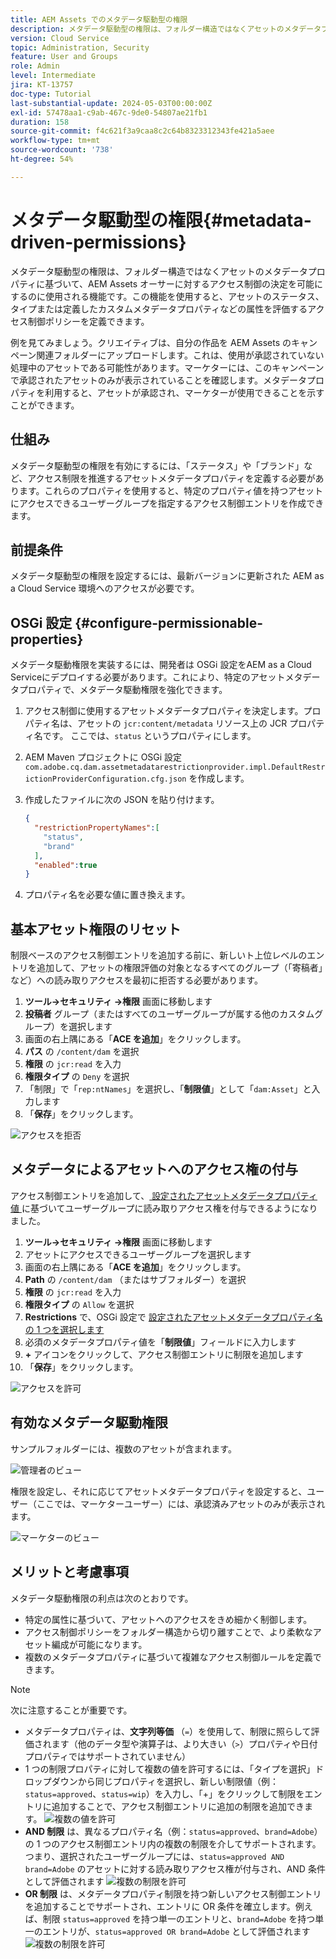 ```yaml
---
title: AEM Assets でのメタデータ駆動型の権限
description: メタデータ駆動型の権限は、フォルダー構造ではなくアセットのメタデータプロパティに基づいてアクセスを制限するのに使用される機能です。
version: Cloud Service
topic: Administration, Security
feature: User and Groups
role: Admin
level: Intermediate
jira: KT-13757
doc-type: Tutorial
last-substantial-update: 2024-05-03T00:00:00Z
exl-id: 57478aa1-c9ab-467c-9de0-54807ae21fb1
duration: 158
source-git-commit: f4c621f3a9caa8c2c64b8323312343fe421a5aee
workflow-type: tm+mt
source-wordcount: '738'
ht-degree: 54%

---
```


# メタデータ駆動型の権限{#metadata-driven-permissions}

メタデータ駆動型の権限は、フォルダー構造ではなくアセットのメタデータプロパティに基づいて、AEM Assets オーサーに対するアクセス制御の決定を可能にするのに使用される機能です。この機能を使用すると、アセットのステータス、タイプまたは定義したカスタムメタデータプロパティなどの属性を評価するアクセス制御ポリシーを定義できます。

例を見てみましょう。クリエイティブは、自分の作品を AEM Assets のキャンペーン関連フォルダーにアップロードします。これは、使用が承認されていない処理中のアセットである可能性があります。マーケターには、このキャンペーンで承認されたアセットのみが表示されていることを確認します。メタデータプロパティを利用すると、アセットが承認され、マーケターが使用できることを示すことができます。

## 仕組み

メタデータ駆動型の権限を有効にするには、「ステータス」や「ブランド」など、アクセス制限を推進するアセットメタデータプロパティを定義する必要があります。これらのプロパティを使用すると、特定のプロパティ値を持つアセットにアクセスできるユーザーグループを指定するアクセス制御エントリを作成できます。

## 前提条件

メタデータ駆動型の権限を設定するには、最新バージョンに更新された AEM as a Cloud Service 環境へのアクセスが必要です。

## OSGi 設定 {#configure-permissionable-properties}

メタデータ駆動権限を実装するには、開発者は OSGi 設定をAEM as a Cloud Serviceにデプロイする必要があります。これにより、特定のアセットメタデータプロパティで、メタデータ駆動権限を強化できます。

1. アクセス制御に使用するアセットメタデータプロパティを決定します。プロパティ名は、アセットの `jcr:content/metadata` リソース上の JCR プロパティ名です。 ここでは、`status` というプロパティにします。
1. AEM Maven プロジェクトに OSGi 設定 `com.adobe.cq.dam.assetmetadatarestrictionprovider.impl.DefaultRestrictionProviderConfiguration.cfg.json` を作成します。
1. 作成したファイルに次の JSON を貼り付けます。

   ```json
   {
     "restrictionPropertyNames":[
       "status",
       "brand"
     ],
     "enabled":true
   }
   ```

1. プロパティ名を必要な値に置き換えます。

## 基本アセット権限のリセット

制限ベースのアクセス制御エントリを追加する前に、新しいト上位レベルのエントリを追加して、アセットの権限評価の対象となるすべてのグループ（「寄稿者」など）への読み取りアクセスを最初に拒否する必要があります。

1. __ツール→セキュリティ →権限__ 画面に移動します
1. __投稿者__ グループ（またはすべてのユーザーグループが属する他のカスタムグループ）を選択します
1. 画面の右上隅にある「__ACE を追加__」をクリックします。
1. __パス__ の `/content/dam` を選択
1. __権限__ の `jcr:read` を入力
1. __権限タイプ__ の `Deny` を選択
1. 「制限」で「`rep:ntNames`」を選択し、「__制限値__」として「`dam:Asset`」と入力します
1. 「__保存__」をクリックします。

![アクセスを拒否](./assets/metadata-driven-permissions/deny-access.png)

## メタデータによるアセットへのアクセス権の付与

アクセス制御エントリを追加して、[ 設定されたアセットメタデータプロパティ値 ](#configure-permissionable-properties) に基づいてユーザーグループに読み取りアクセス権を付与できるようになりました。

1. __ツール→セキュリティ →権限__ 画面に移動します
1. アセットにアクセスできるユーザーグループを選択します
1. 画面の右上隅にある「__ACE を追加__」をクリックします。
1. __Path__ の `/content/dam` （またはサブフォルダー）を選択
1. __権限__ の `jcr:read` を入力
1. __権限タイプ__ の `Allow` を選択
1. __Restrictions__ で、OSGi 設定で [ 設定されたアセットメタデータプロパティ名の 1 つを選択します ](#configure-permissionable-properties)
1. 必須のメタデータプロパティ値を「__制限値__」フィールドに入力します
1. __+__ アイコンをクリックして、アクセス制御エントリに制限を追加します
1. 「__保存__」をクリックします。

![アクセスを許可](./assets/metadata-driven-permissions/allow-access.png)

## 有効なメタデータ駆動権限

サンプルフォルダーには、複数のアセットが含まれます。

![管理者のビュー](./assets/metadata-driven-permissions/admin-view.png)

権限を設定し、それに応じてアセットメタデータプロパティを設定すると、ユーザー（ここでは、マーケターユーザー）には、承認済みアセットのみが表示されます。

![マーケターのビュー](./assets/metadata-driven-permissions/marketeer-view.png)

## メリットと考慮事項

メタデータ駆動権限の利点は次のとおりです。

- 特定の属性に基づいて、アセットへのアクセスをきめ細かく制御します。
- アクセス制御ポリシーをフォルダー構造から切り離すことで、より柔軟なアセット編成が可能になります。
- 複数のメタデータプロパティに基づいて複雑なアクセス制御ルールを定義できます。

>[!NOTE]
>
> 次に注意することが重要です。
> 
> - メタデータプロパティは、__文字列等価__ （`=`）を使用して、制限に照らして評価されます（他のデータ型や演算子は、より大きい（`>`）プロパティや日付プロパティではサポートされていません）
> - 1 つの制限プロパティに対して複数の値を許可するには、「タイプを選択」ドロップダウンから同じプロパティを選択し、新しい制限値（例：`status=approved`、`status=wip`）を入力し、「+」をクリックして制限をエントリに追加することで、アクセス制御エントリに追加の制限を追加できます。
> ![複数の値を許可](./assets/metadata-driven-permissions/allow-multiple-values.png)
> - __AND 制限__ は、異なるプロパティ名（例：`status=approved`、`brand=Adobe`）の 1 つのアクセス制御エントリ内の複数の制限を介してサポートされます。つまり、選択されたユーザーグループには、`status=approved AND brand=Adobe` のアセットに対する読み取りアクセス権が付与され、AND 条件として評価されます
> ![複数の制限を許可](./assets/metadata-driven-permissions/allow-multiple-restrictions.png)
> - __OR 制限__ は、メタデータプロパティ制限を持つ新しいアクセス制御エントリを追加することでサポートされ、エントリに OR 条件を確立します。例えば、制限 `status=approved` を持つ単一のエントリと、`brand=Adobe` を持つ単一のエントリが、`status=approved OR brand=Adobe` として評価されます
> ![複数の制限を許可](./assets/metadata-driven-permissions/allow-multiple-aces.png)
